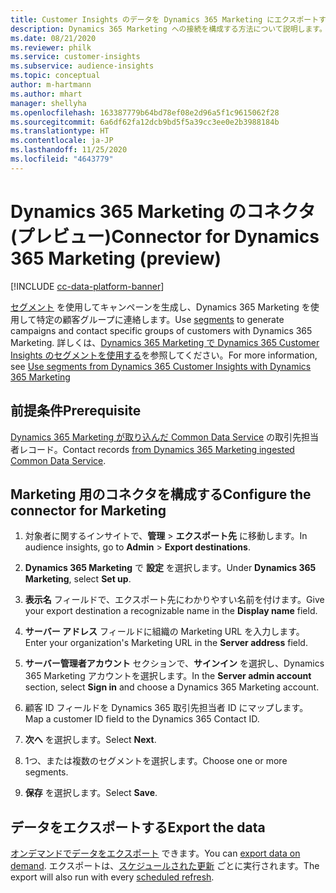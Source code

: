 ```yaml
---
title: Customer Insights のデータを Dynamics 365 Marketing にエクスポートする
description: Dynamics 365 Marketing への接続を構成する方法について説明します。
ms.date: 08/21/2020
ms.reviewer: philk
ms.service: customer-insights
ms.subservice: audience-insights
ms.topic: conceptual
author: m-hartmann
ms.author: mhart
manager: shellyha
ms.openlocfilehash: 163387779b64bd78ef08e2d96a5f1c9615062f28
ms.sourcegitcommit: 6a6df62fa12dcb9bd5f5a39cc3ee0e2b3988184b
ms.translationtype: HT
ms.contentlocale: ja-JP
ms.lasthandoff: 11/25/2020
ms.locfileid: "4643779"
---
```

# <a name="connector-for-dynamics-365-marketing-preview"></a><span data-ttu-id="c35da-103">Dynamics 365 Marketing のコネクタ (プレビュー)</span><span class="sxs-lookup"><span data-stu-id="c35da-103">Connector for Dynamics 365 Marketing (preview)</span></span>

[!INCLUDE [cc-data-platform-banner](../includes/cc-data-platform-banner.md)]

<span data-ttu-id="c35da-104">[セグメント](segments.md) を使用してキャンペーンを生成し、Dynamics 365 Marketing を使用して特定の顧客グループに連絡します。</span><span class="sxs-lookup"><span data-stu-id="c35da-104">Use [segments](segments.md) to generate campaigns and contact specific groups of customers with Dynamics 365 Marketing.</span></span> <span data-ttu-id="c35da-105">詳しくは、[Dynamics 365 Marketing で Dynamics 365 Customer Insights のセグメントを使用する](https://docs.microsoft.com/dynamics365/marketing/customer-insights-segments)を参照してください。</span><span class="sxs-lookup"><span data-stu-id="c35da-105">For more information, see [Use segments from Dynamics 365 Customer Insights with Dynamics 365 Marketing](https://docs.microsoft.com/dynamics365/marketing/customer-insights-segments)</span></span>

## <a name="prerequisite"></a><span data-ttu-id="c35da-106">前提条件</span><span class="sxs-lookup"><span data-stu-id="c35da-106">Prerequisite</span></span>

<span data-ttu-id="c35da-107">[Dynamics 365 Marketing が取り込んだ Common Data Service](connect-power-query.md) の取引先担当者レコード。</span><span class="sxs-lookup"><span data-stu-id="c35da-107">Contact records [from Dynamics 365 Marketing ingested Common Data Service](connect-power-query.md).</span></span>

## <a name="configure-the-connector-for-marketing"></a><span data-ttu-id="c35da-108">Marketing 用のコネクタを構成する</span><span class="sxs-lookup"><span data-stu-id="c35da-108">Configure the connector for Marketing</span></span>

1. <span data-ttu-id="c35da-109">対象者に関するインサイトで、**管理** > **エクスポート先** に移動します。</span><span class="sxs-lookup"><span data-stu-id="c35da-109">In audience insights, go to **Admin** > **Export destinations**.</span></span>

1. <span data-ttu-id="c35da-110">**Dynamics 365 Marketing** で **設定** を選択します。</span><span class="sxs-lookup"><span data-stu-id="c35da-110">Under **Dynamics 365 Marketing**, select **Set up**.</span></span>

1. <span data-ttu-id="c35da-111">**表示名** フィールドで、エクスポート先にわかりやすい名前を付けます。</span><span class="sxs-lookup"><span data-stu-id="c35da-111">Give your export destination a recognizable name in the **Display name** field.</span></span>

1. <span data-ttu-id="c35da-112">**サーバー アドレス** フィールドに組織の Marketing URL を入力します。</span><span class="sxs-lookup"><span data-stu-id="c35da-112">Enter your organization's Marketing URL in the **Server address** field.</span></span>

1. <span data-ttu-id="c35da-113">**サーバー管理者アカウント** セクションで、**サインイン** を選択し、Dynamics 365 Marketing アカウントを選択します。</span><span class="sxs-lookup"><span data-stu-id="c35da-113">In the **Server admin account** section, select **Sign in** and choose a Dynamics 365 Marketing account.</span></span>

1. <span data-ttu-id="c35da-114">顧客 ID フィールドを Dynamics 365 取引先担当者 ID にマップします。</span><span class="sxs-lookup"><span data-stu-id="c35da-114">Map a customer ID field to the Dynamics 365 Contact ID.</span></span>

1. <span data-ttu-id="c35da-115">**次へ** を選択します。</span><span class="sxs-lookup"><span data-stu-id="c35da-115">Select **Next**.</span></span>

1. <span data-ttu-id="c35da-116">1つ、または複数のセグメントを選択します。</span><span class="sxs-lookup"><span data-stu-id="c35da-116">Choose one or more segments.</span></span>

1. <span data-ttu-id="c35da-117">**保存** を選択します。</span><span class="sxs-lookup"><span data-stu-id="c35da-117">Select **Save**.</span></span>

## <a name="export-the-data"></a><span data-ttu-id="c35da-118">データをエクスポートする</span><span class="sxs-lookup"><span data-stu-id="c35da-118">Export the data</span></span>

<span data-ttu-id="c35da-119">[オンデマンドでデータをエクスポート](export-destinations.md) できます。</span><span class="sxs-lookup"><span data-stu-id="c35da-119">You can [export data on demand](export-destinations.md).</span></span> <span data-ttu-id="c35da-120">エクスポートは、[スケジュールされた更新](system.md#schedule-tab) ごとに実行されます。</span><span class="sxs-lookup"><span data-stu-id="c35da-120">The export will also run with every [scheduled refresh](system.md#schedule-tab).</span></span>

